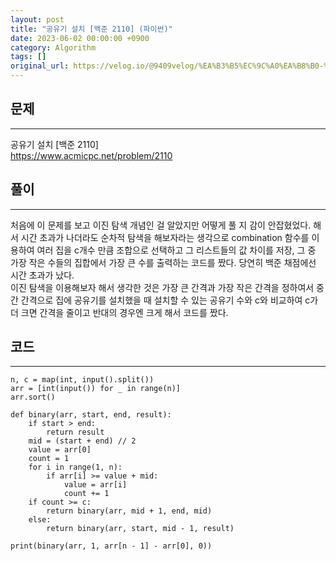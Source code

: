 ```yaml
---
layout: post
title: "공유기 설치 [백준 2110] (파이썬)"
date: 2023-06-02 00:00:00 +0900
category: Algorithm
tags: []
original_url: https://velog.io/@9409velog/%EA%B3%B5%EC%9C%A0%EA%B8%B0-%EC%84%A4%EC%B9%98-%EB%B0%B1%EC%A4%80-2110
---
```


## 문제

---

공유기 설치 [백준 2110]  
<https://www.acmicpc.net/problem/2110>

## 풀이

---

처음에 이 문제를 보고 이진 탐색 개념인 걸 알았지만 어떻게 풀 지 감이 안잡혔었다. 해서 시간 초과가 나더라도 순차적 탐색을 해보자라는 생각으로 combination 함수를 이용하여 여러 집을 c개수 만큼 조합으로 선택하고 그 리스트들의 값 차이를 저장, 그 중 가장 작은 수들의 집합에서 가장 큰 수를 출력하는 코드를 짰다. 당연히 백준 채점에선 시간 초과가 났다.  
이진 탐색을 이용해보자 해서 생각한 것은 가장 큰 간격과 가장 작은 간격을 정하여서 중간 간격으로 집에 공유기를 설치했을 때 설치할 수 있는 공유기 수와 c와 비교하여 c가 더 크면 간격을 줄이고 반대의 경우엔 크게 해서 코드를 짰다.

## 코드

---

```
n, c = map(int, input().split())
arr = [int(input()) for _ in range(n)]
arr.sort()

def binary(arr, start, end, result):
    if start > end:
        return result
    mid = (start + end) // 2
    value = arr[0]
    count = 1
    for i in range(1, n):
        if arr[i] >= value + mid:
            value = arr[i]
            count += 1
    if count >= c:
        return binary(arr, mid + 1, end, mid)
    else:
        return binary(arr, start, mid - 1, result)

print(binary(arr, 1, arr[n - 1] - arr[0], 0))
```
